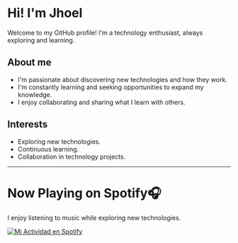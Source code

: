 # Hi! I'm Jhoel

Welcome to my GitHub profile! I'm a technology enthusiast, always exploring and learning.

## About me

* I'm passionate about discovering new technologies and how they work.
* I'm constantly learning and seeking opportunities to expand my knowledge.
* I enjoy collaborating and sharing what I learn with others.

## Interests

* Exploring new technologies.
* Continuous learning.
* Collaboration in technology projects.

---
  # Now Playing on Spotify🎧 
  
  I enjoy listening to music while exploring new technologies.

  
 [![Mi Actividad en Spotify](https://lyric-frame.vercel.app/)](https://open.spotify.com/)
